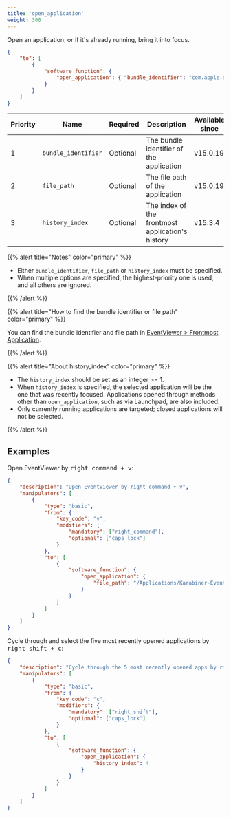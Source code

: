 ```yaml
---
title: 'open_application'
weight: 300
---
```


Open an application, or if it's already running, bring it into focus.

```json
{
    "to": [
        {
            "software_function": {
                "open_application": { "bundle_identifier": "com.apple.Safari" }
            }
        }
    ]
}
```

| Priority | Name                | Required | Description                                      | Available since |
| -------- | ------------------- | -------- | ------------------------------------------------ | --------------- |
| 1        | `bundle_identifier` | Optional | The bundle identifier of the application         | v15.0.19        |
| 2        | `file_path`         | Optional | The file path of the application                 | v15.0.19        |
| 3        | `history_index`     | Optional | The index of the frontmost application's history | v15.3.4         |

{{% alert title="Notes" color="primary" %}}

-   Either `bundle_identifier`, `file_path` or `history_index` must be specified.
-   When multiple options are specified, the highest-priority one is used, and all others are ignored.

{{% /alert %}}

{{% alert title="How to find the bundle identifier or file path" color="primary" %}}

You can find the bundle identifier and file path in [EventViewer > Frontmost Application](/docs/manual/operation/eventviewer/).

{{% /alert %}}

{{% alert title="About history_index" color="primary" %}}

-   The `history_index` should be set as an integer >= 1.
-   When `history_index` is specified, the selected application will be the one that was recently focused.
    Applications opened through methods other than `open_application`, such as via Launchpad, are also included.
-   Only currently running applications are targeted; closed applications will not be selected.

{{% /alert %}}

## Examples

Open EventViewer by <kbd>right command + v</kbd>:

```json
{
    "description": "Open EventViewer by right command + v",
    "manipulators": [
        {
            "type": "basic",
            "from": {
                "key_code": "v",
                "modifiers": {
                    "mandatory": ["right_command"],
                    "optional": ["caps_lock"]
                }
            },
            "to": [
                {
                    "software_function": {
                        "open_application": {
                            "file_path": "/Applications/Karabiner-EventViewer.app"
                        }
                    }
                }
            ]
        }
    ]
}
```

Cycle through and select the five most recently opened applications by <kbd>right shift + c</kbd>:

```json
{
    "description": "Cycle through the 5 most recently opened apps by right shift + c",
    "manipulators": [
        {
            "type": "basic",
            "from": {
                "key_code": "c",
                "modifiers": {
                    "mandatory": ["right_shift"],
                    "optional": ["caps_lock"]
                }
            },
            "to": [
                {
                    "software_function": {
                        "open_application": {
                            "history_index": 4
                        }
                    }
                }
            ]
        }
    ]
}
```
